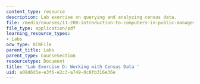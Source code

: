 ```yaml
---
content_type: resource
description: Lab exercise on querying and analyzing census data.
file: /media/courses/11-208-introduction-to-computers-in-public-management-ii-january-iap-2002/a08d6d5ee3f6e2c3a7490c8fb316e36e_notes04.pdf
file_type: application/pdf
learning_resource_types:
- Labs
ocw_type: OCWFile
parent_title: Labs
parent_type: CourseSection
resourcetype: Document
title: 'Lab Exercise D: Working with Census Data '
uid: a08d6d5e-e3f6-e2c3-a749-0c8fb316e36e
---
```

